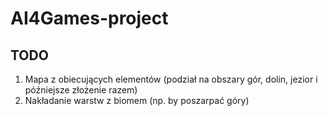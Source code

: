 # AI4Games-project

## TODO
1) Mapa z obiecujących elementów (podział na obszary gór, dolin, jezior i późniejsze złożenie razem)
2) Nakładanie warstw z biomem (np. by poszarpać góry)
